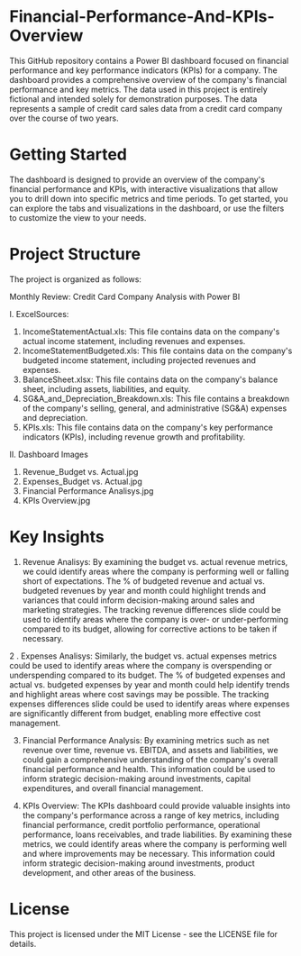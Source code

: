 # Financial-Performance-And-KPIs-Overview

This GitHub repository contains a Power BI dashboard focused on financial performance and key performance indicators (KPIs) for a company. The dashboard provides a comprehensive overview of the company's financial performance and key metrics. The data used in this project is entirely fictional and intended solely for demonstration purposes. The data represents a sample of credit card sales data from a credit card company over the course of two years.

# Getting Started

The dashboard is designed to provide an overview of the company's financial performance and KPIs, with interactive visualizations that allow you to drill down into specific metrics and time periods. To get started, you can explore the tabs and visualizations in the dashboard, or use the filters to customize the view to your needs.

# Project Structure 

The project is organized as follows:

Monthly Review: Credit Card Company Analysis with Power BI


I. ExcelSources:


1. IncomeStatementActual.xls: This file contains data on the company's actual income statement, including revenues and expenses. 
2. IncomeStatementBudgeted.xls: This file contains data on the company's budgeted income statement, including projected revenues and expenses.   
3. BalanceSheet.xlsx: This file contains data on the company's balance sheet, including assets, liabilities, and equity.   
4. SG&A_and_Depreciation_Breakdown.xls: This file contains a breakdown of the company's selling, general, and administrative (SG&A) expenses and depreciation.
5. KPIs.xls: This file contains data on the company's key performance indicators (KPIs), including revenue growth and profitability.
 

II. Dashboard Images

1. Revenue_Budget vs. Actual.jpg
2. Expenses_Budget vs. Actual.jpg
3. Financial Performance Analisys.jpg
4. KPIs Overview.jpg

# Key Insights

1. Revenue Analisys: By examining the budget vs. actual revenue metrics, we could identify areas where the company is performing well or falling short of expectations. The % of budgeted revenue and actual vs. budgeted revenues by year and month could highlight trends and variances that could inform decision-making around sales and marketing strategies. The tracking revenue differences slide could be used to identify areas where the company is over- or under-performing compared to its budget, allowing for corrective actions to be taken if necessary.

2 . Expenses Analisys: Similarly, the budget vs. actual expenses metrics could be used to identify areas where the company is overspending or underspending compared to its budget. The % of budgeted expenses and actual vs. budgeted expenses by year and month could help identify trends and highlight areas where cost savings may be possible. The tracking expenses differences slide could be used to identify areas where expenses are significantly different from budget, enabling more effective cost management.

3. Financial Performance Analysis: By examining metrics such as net revenue over time, revenue vs. EBITDA, and assets and liabilities, we could gain a comprehensive understanding of the company's overall financial performance and health. This information could be used to inform strategic decision-making around investments, capital expenditures, and overall financial management.

4. KPIs Overview: The KPIs dashboard could provide valuable insights into the company's performance across a range of key metrics, including financial performance, credit portfolio performance, operational performance, loans receivables, and trade liabilities. By examining these metrics, we could identify areas where the company is performing well and where improvements may be necessary. This information could inform strategic decision-making around investments, product development, and other areas of the business.


# License

This project is licensed under the MIT License - see the LICENSE file for details.
